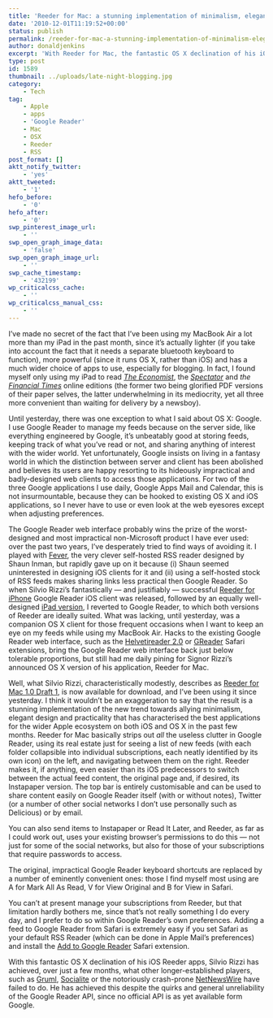 ```yaml
---
title: 'Reeder for Mac: a stunning implementation of minimalism, elegant design and practicality in one RSS client'
date: '2010-12-01T11:19:52+00:00'
status: publish
permalink: /reeder-for-mac-a-stunning-implementation-of-minimalism-elegant-design-and-practicality-in-one-rss-client
author: donaldjenkins
excerpt: 'With Reeder for Mac, the fantastic OS X declination of his iOS Reeder apps, Silvio Rizzi has achieved, over just a few months, what other longer-established players, such as Gruml, Socialite or the notoriously crash-prone NetNewsWire have failed to do. He has achieved this despite the quirks and general unreliability of the Google Reader API, since no official API is as yet available from Google.'
type: post
id: 1589
thumbnail: ../uploads/late-night-blogging.jpg
category:
    - Tech
tag:
    - Apple
    - apps
    - 'Google Reader'
    - Mac
    - OSX
    - Reeder
    - RSS
post_format: []
aktt_notify_twitter:
    - 'yes'
aktt_tweeted:
    - '1'
hefo_before:
    - '0'
hefo_after:
    - '0'
swp_pinterest_image_url:
    - ''
swp_open_graph_image_data:
    - 'false'
swp_open_graph_image_url:
    - ''
swp_cache_timestamp:
    - '432199'
wp_criticalcss_cache:
    - ''
wp_criticalcss_manual_css:
    - ''
---
```

I’ve made no secret of the fact that I’ve been using my MacBook Air a lot more than my iPad in the past month, since it’s actually lighter (if you take into account the fact that it needs a separate bluetooth keyboard to function), more powerful (since it runs OS X, rather than iOS) and has a much wider choice of apps to use, especially for blogging. In fact, I found myself only using my iPad to read *[The Economist](http://itunes.apple.com/us/app/the-economist-on-ipad/id400660644?mt=8)*, the *[Spectator](http://itunes.apple.com/au/app/the-spectator/id324859560?mt=8)* and *the [Financial Times](http://itunes.apple.com/us/app/financial-times-ipad-edition/id370723705?mt=8)* online editions (the former two being glorified PDF versions of their paper selves, the latter underwhelming in its mediocrity, yet all three more convenient than waiting for delivery by a newsboy).

Until yesterday, there was one exception to what I said about OS X: Google. I use Google Reader to manage my feeds because on the server side, like everything engineered by Google, it’s unbeatably good at storing feeds, keeping track of what you’ve read or not, and sharing anything of interest with the wider world. Yet unfortunately, Google insists on living in a fantasy world in which the distinction between server and client has been abolished and believes its users are happy resorting to its hideously impractical and badly-designed web clients to access those applications. For two of the three Google applications I use daily, Google Apps Mail and Calendar, this is not insurmountable, because they can be hooked to existing OS X and iOS applications, so I never have to use or even look at the web eyesores except when adjusting preferences.

The Google Reader web interface probably wins the prize of the worst-designed and most impractical non-Microsoft product I have ever used: over the past two years, I’ve desperately tried to find ways of avoiding it. I played with [Fever](http://feedafever.com/), the very clever self-hosted RSS reader designed by Shaun Inman, but rapidly gave up on it because (i) Shaun seemed uninterested in designing iOS clients for it and (ii) using a self-hosted stock of RSS feeds makes sharing links less practical then Google Reader. So when Silvio Rizzi’s fantastically — and justifiably — successful [Reeder for iPhone](http://itunes.apple.com/us/app/reeder/id325502379?mt=8) Google Reader iOS client was released, followed by an equally well-designed [iPad version](http://itunes.apple.com/us/app/reeder-for-ipad/id375661689?mt=8), I reverted to Google Reader, to which both versions of Reeder are ideally suited. What was lacking, until yesterday, was a companion OS X client for those frequent occasions when I want to keep an eye on my feeds while using my MacBook Air. Hacks to the existing Google Reader web interface, such as the [Helvetireader 2.0](https://github.com/ronny/helvetireader-safari-extension) or [GReader](https://web.archive.org/web/20120306121525/http://rafeed.me:80/safari-extensions/) Safari extensions, bring the Google Reader web interface back just below tolerable proportions, but still had me daily pining for Signor Rizzi’s announced OS X version of his application, Reeder for Mac.

Well, what Silvio Rizzi, characteristically modestly, describes as [Reeder for Mac 1.0 Draft 1](http://madeatgloria.com/brewery), is now available for download, and I’ve been using it since yesterday. I think it wouldn’t be an exaggeration to say that the result is a stunning implementation of the new trend towards allying minimalism, elegant design and practicality that has characterised the best applications for the wider Apple ecosystem on both iOS and OS X in the past few months. Reeder for Mac basically strips out *all* the useless clutter in Google Reader, using its real estate just for seeing a list of new feeds (with each folder collapsible into individual subscriptions, each neatly identified by its own icon) on the left, and navigating between them on the right. Reeder makes it, if anything, even easier than its iOS predecessors to switch between the actual feed content, the original page and, if desired, its Instapaper version. The top bar is entirely customisable and can be used to share content easily on Google Reader itself (with or without notes), Twitter (or a number of other social networks I don’t use personally such as Delicious) or by email.

You can also send items to Instapaper or Read It Later, and Reeder, as far as I could work out, uses your existing browser’s permissions to do this — not just for some of the social networks, but also for those of your subscriptions that require passwords to access.

The original, impractical Google Reader keyboard shortcuts are replaced by a number of eminently convenient ones: those I find myself most using are A for Mark All As Read, V for View Original and B for View in Safari.

You can’t at present manage your subscriptions from Reeder, but that limitation hardly bothers me, since that’s not really something I do every day, and I prefer to do so within Google Reader’s own preferences. Adding a feed to Google Reader from Safari is extremely easy if you set Safari as your default RSS Reader (which can be done in Apple Mail’s preferences) and install the [Add to Google Reader](https://web.archive.org/web/20100705105036/http://codaset.com:80/robwilkerson/add-to-google-reader/wiki) Safari extension.

With this fantastic OS X declination of his iOS Reeder apps, Silvio Rizzi has achieved, over just a few months, what other longer-established players, such as [Gruml](https://web.archive.org/web/20220126201637/http://www.grumlapp.com), [Socialite](http://www.realmacsoftware.com/socialite/) or the notoriously crash-prone [NetNewsWire](http://netnewswireapp.com/mac/) have failed to do. He has achieved this despite the quirks and general unreliability of the Google Reader API, since no official API is as yet available form Google.